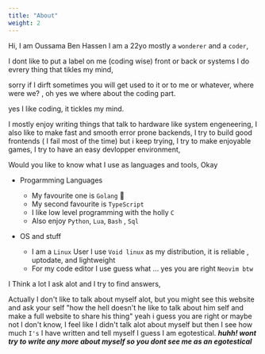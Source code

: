 ```yaml
---
title: "About"
weight: 2
---
```


Hi, I am Oussama Ben Hassen I am a 22yo mostly a `wonderer` and a `coder`,

I dont like to put a label on me (coding wise) front or back or systems I do evrery thing that tikles my mind, 

sorry if I dirft sometimes you will get used to it or to me or whatever, where were we? , oh yes we where about the coding part.

yes I like coding, it tickles my mind.

I mostly enjoy writing things that talk to hardware like system engeneering, I also like to make fast and smooth error prone backends, I try to build good frontends ( I fail most of the time) but i keep trying, I try to make enjoyable games, I try to have an easy devlopper environment, 

Would you like to know what I use as languages and tools, Okay

* Progarmming Languages

    - My favourite one is `Golang`  <span class="nerd-icon"></span> 
    - My second favourite is `TypeScript`
    - I like low level programming with the holly `C`
    - Also enjoy `Python`, `Lua`, `Bash` , `Sql`

* OS and stuff
    - I am a `Linux` User I use `Void linux` as my distribution, it is reliable , uptodate, and lightweight
    - For my code editor I use guess what ... yes you are right `Neovim btw` 

I Think a lot I ask alot and I try to find answers, 

Actually I don't like to talk about myself alot, but you might see this website and ask your self "how the hell doesn't he like to talk about him self and make a full website to share his thing" yeah i guess you are right or maybe not I don't know, I feel like I didn't talk alot about myself but then I see how much `I's` I have written and tell myself I guess I am egotestical. ***huhh! wont try to write any more about myself so you dont see me as an egotestical***
